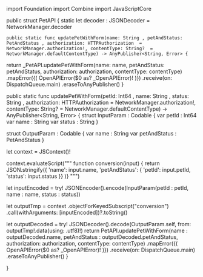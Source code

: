 import Foundation
import Combine
import JavaScriptCore

public struct PetAPI {
    static let decoder : JSONDecoder = NetworkManager.decoder

    public static func updatePetWithForm(name: String , petAndStatus: PetAndStatus , authorization: HTTPAuthorization  = NetworkManager.authorization!, contentType: String?  = NetworkManager.defaultContentType) -> AnyPublisher<String, Error> {

return _PetAPI.updatePetWithForm(name: name, petAndStatus: petAndStatus, authorization: authorization, contentType: contentType)
.mapError({( OpenAPIError($0 as? _OpenAPIError)! )})
.receive(on: DispatchQueue.main)
.eraseToAnyPublisher()
}

public static func updatePetWithForm(petId: Int64 , name: String , status: String , authorization: HTTPAuthorization  = NetworkManager.authorization!, contentType: String?  = NetworkManager.defaultContentType) -> AnyPublisher<String, Error> {
struct InputParam : Codable {
    var petId : Int64
var name : String
var status : String
}

struct OutputParam : Codable {
    var name : String
var petAndStatus : PetAndStatus
}

let context = JSContext()!

context.evaluateScript("""
function conversion(input) { return JSON.stringify({ 'name': input.name, 'petAndStatus': { 'petId': input.petId, 'status': input.status }} )}
""")

let inputEncoded = try! JSONEncoder().encode(InputParam(petId : petId, name : name, status : status))

let outputTmp = context
            .objectForKeyedSubscript("conversion")
            .call(withArguments: [inputEncoded])?.toString()

let outputDecoded = try! JSONDecoder().decode(OutputParam.self, from: outputTmp!.data(using: .utf8)!)
return PetAPI.updatePetWithForm(name : outputDecoded.name, petAndStatus : outputDecoded.petAndStatus, authorization: authorization, contentType: contentType)
.mapError({( OpenAPIError($0 as? _OpenAPIError)! )})
.receive(on: DispatchQueue.main)
.eraseToAnyPublisher()
}

}

